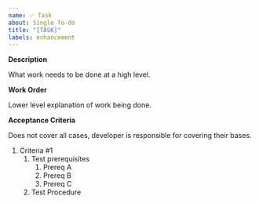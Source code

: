 ```yaml
---
name: ✅ Task
about: Single To-do
title: "[TASK]"
labels: enhancement
---
```


**Description**

What work needs to be done at a high level.

**Work Order**

Lower level explanation of work being done.

**Acceptance Criteria**

Does not cover all cases, developer is responsible for covering their bases.

1. Criteria #1
   1. Test prerequisites
      1. Prereq A
      2. Prereq B
      3. Prereq C
   2. Test Procedure